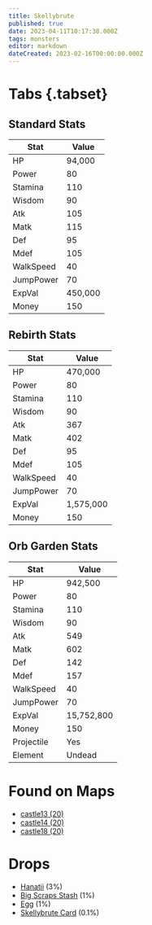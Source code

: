 ```yaml
---
title: Skellybrute
published: true
date: 2023-04-11T10:17:38.000Z
tags: monsters
editor: markdown
dateCreated: 2023-02-16T00:00:00.000Z
---
```


# Tabs {.tabset}

## Standard Stats

|Stat|Value|
|-|-|
|HP|94,000|
|Power|80|
|Stamina|110|
|Wisdom|90|
|Atk|105|
|Matk|115|
|Def|95|
|Mdef|105|
|WalkSpeed|40|
|JumpPower|70|
|ExpVal|450,000|
|Money|150|
## Rebirth Stats

|Stat|Value|
|-|-|
|HP|470,000|
|Power|80|
|Stamina|110|
|Wisdom|90|
|Atk|367|
|Matk|402|
|Def|95|
|Mdef|105|
|WalkSpeed|40|
|JumpPower|70|
|ExpVal|1,575,000|
|Money|150|
## Orb Garden Stats

|Stat|Value|
|-|-|
|HP|942,500|
|Power|80|
|Stamina|110|
|Wisdom|90|
|Atk|549|
|Matk|602|
|Def|142|
|Mdef|157|
|WalkSpeed|40|
|JumpPower|70|
|ExpVal|15,752,800|
|Money|150|
|Projectile|Yes|
|Element|Undead|

# Found on Maps
 * [castle13 (20)](/maps/castle13)
 * [castle14 (20)](/maps/castle14)
 * [castle18 (20)](/maps/castle18)

# Drops
 * [Hanatii](/items/hanatii) (3%)
 * [Big Scraps Stash](/items/big-scraps-stash) (1%)
 * [Egg](/items/egg) (1%)
 * [Skellybrute Card](/items/skellybrute-card) (0.1%)

